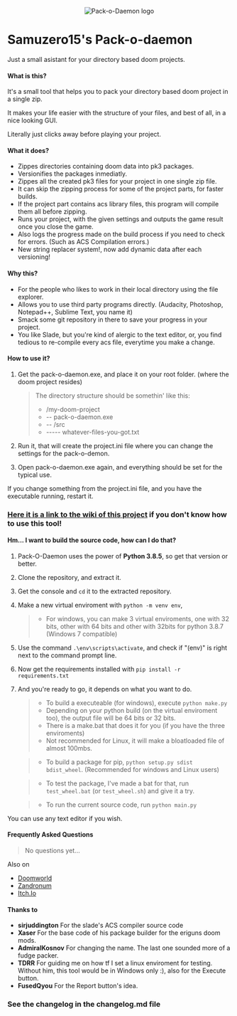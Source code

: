 <center>
 
![Pack-o-Daemon logo](https://i.imgur.com/ZuvUlB2.png)

</center>

# Samuzero15's Pack-o-daemon 
Just a small asistant for your directory based doom projects.
#### What is this?
It's a small tool that helps you to pack your directory based doom project in a single zip.

It makes your life easier with the structure of your files, and best of all, 
in a nice looking GUI. 

Literally just clicks away before playing your project.

#### What it does?
* Zippes directories containing doom data into pk3 packages.
* Versionifies the packages inmediatly.
* Zippes all the created pk3 files for your project in one single zip file.
* It can skip the zipping process for some of the project parts, for faster builds.
* If the project part contains acs library files, this program will compile them all before zipping.
* Runs your project, with the given settings and outputs the game result once you close the game.
* Also logs the progress made on the build process if you need to check for errors. (Such as ACS Compilation errors.)
* New string replacer system!, now add dynamic data after each versioning!

#### Why this?
* For the people who likes to work in their local directory using the file explorer.
* Allows you to use third party programs directly. (Audacity, Photoshop, Notepad++, Sublime Text, you name it)
* Smack some git repository in there to save your progress in your project.
* You like Slade, but you're kind of alergic to the text editor, or, you find tedious to re-compile every acs file, everytime you make a change.

#### How to use it?
1. Get the pack-o-daemon.exe, and place it on your root folder. (where the doom project resides)
	> The directory structure should be somethin' like this:
	> * /my-doom-project
	> * -- pack-o-daemon.exe
	> * -- /src
	> * ----- whatever-files-you-got.txt
	
2. Run it, that will create the project.ini file where you can change the settings for the pack-o-demon.
3. Open pack-o-daemon.exe again, and everything should be set for the typical use.

If you change something from the project.ini file, and you have the executable running, restart it.

### [Here it is a link to the wiki of this project](https://github.com/Samuzero15/pack-o-daemon/wiki) if you don't know how to use this tool!

#### Hm... I want to build the source code, how can I do that?
1. Pack-O-Daemon uses the power of **Python 3.8.5**, so get that version or better.
2. Clone the repository, and extract it.
3. Get the console and ```cd``` it to the extracted repository.
4. Make a new virtual enviroment with ```python -m venv env```,
	> * For windows, you can make 3 virtual enviroments, one with 32 bits, other with 64 bits and other with 32bits for python 3.8.7 (Windows 7 compatible)
5. Use the command ```.\env\scripts\activate```, and check if "(env)" is right next to the command prompt line.
6. Now get the requirements installed with ```pip install -r requirements.txt```
7. And you're ready to go, it depends on what you want to do.
	> * To build a executeable (for windows), execute ```python make.py```
	> * Depending on your python build (on the virtual enviroment too), the output file will be 64 bits or 32 bits.
	> * There is a make.bat that does it for you (if you have the three enviroments)
	> * Not recommended for Linux, it will make a bloatloaded file of almost 100mbs.

	> * To build a package for pip, ```python setup.py sdist bdist_wheel```. (Recommended for windows and Linux users)
	
	> * To test the package, I've made a bat for that, run ```test_wheel.bat``` (or ```test_wheel.sh```) and give it a try.

	> * To run the current source code, run ```python main.py```

You can use any text editor if you wish.

#### Frequently Asked Questions
> No questions yet...

Also on
* [Doomworld](https://www.doomworld.com/forum/topic/139937-pack-o-daemon-a-helper-for-your-dooms-directory-pk3-mod)
* [Zandronum](https://zandronum.com/forum/viewtopic.php?f=58&t=11022)
* [Itch.Io](https://samuzero15.itch.io/pack-o-daemon)

#### Thanks to
* **sirjuddington** For the slade's ACS compiler source code
* **Xaser** For the base code of his package builder for the eriguns doom mods.
* **AdmiralKosnov** For changing the name. The last one sounded more of a fudge packer. 
* **TDRR** For guiding me on how tf I set a linux enviroment for testing. Without him, this tool would be in Windows only :), also for the Execute button.
* **FusedQyou** For the Report button's idea.

### See the changelog in the changelog.md file

